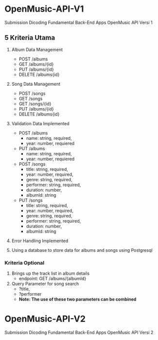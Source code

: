 # OpenMusic-API-V1
Submission Dicoding Fundamental Back-End Apps OpenMusic API Versi 1

## 5 Kriteria Utama
1. Album Data Management
    * POST /albums
    * GET /albums/{id}
    * PUT /albums/{id}
    * DELETE /albums{id}

2. Song Data Management
    * POST /songs
    * GET /songs
    * GET /songs/{id}
    * PUT /albums/{id}
    * DELETE /albums{id}

3. Validation Data Implemented
    * POST /albums
        - name: string, required,
        - year: number, requiered
    * PUT /albums
        - name: string, required,
        - year: number, requiered
    * POST /songs
        - title: string, required,
        - year: number, required,
        - genre: string, required,
        - performer: string, required,
        - duration: number,
        - albumId: string
    * PUT /songs
        - title: string, required,
        - year: number, required,
        - genre: string, required,
        - performer: string, required,
        - duration: number,
        - albumId: string

4. Error Handling Implemented
5. Using a database to store data for albums and songs using Postgresql

### Kriteria Optional
1. Brings up the track list in album details
    - endpoint: GET /albums/{albumId}
2. Query Parameter for song search
    - ?title,
    - ?performer
    * **Note: The use of these two parameters can be combined**


# OpenMusic-API-V2
Submission Dicoding Fundamental Back-End Apps OpenMusic API Versi 2
